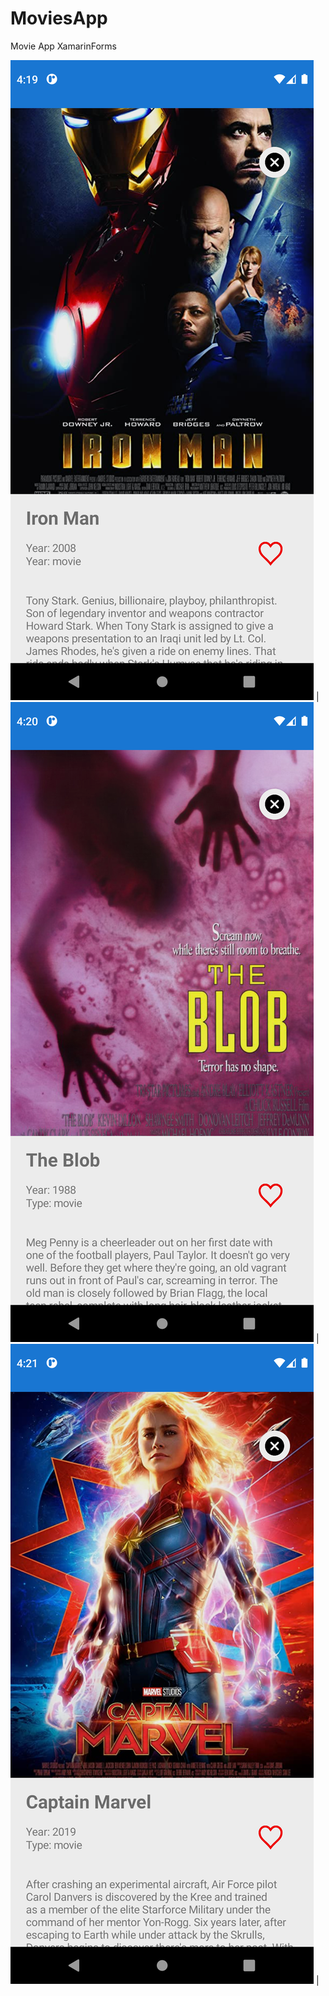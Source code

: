 # MoviesApp
Movie App XamarinForms

![Xamarin ScreenShots](docs/1.png) | ![Xamarin ScreenShots](docs/2.png) | ![Xamarin ScreenShots](docs/3.png) |
